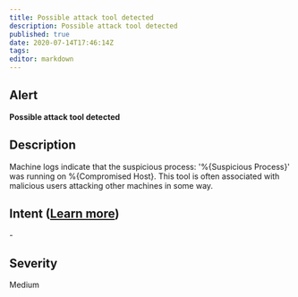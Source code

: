 ```yaml
---
title: Possible attack tool detected
description: Possible attack tool detected
published: true
date: 2020-07-14T17:46:14Z
tags:
editor: markdown
---
```


## Alert
**Possible attack tool detected**

## Description
Machine logs indicate that the suspicious process: '%{Suspicious Process}' was running on %{Compromised Host}. This tool is often associated with malicious users attacking other machines in some way.

## Intent ([Learn more](/public/security/alerts/intentions.md))
\-

## Severity
Medium




